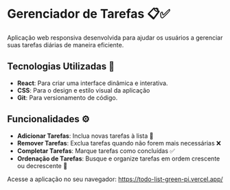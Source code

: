 # Gerenciador de Tarefas 📋✅

Aplicação web responsiva desenvolvida para ajudar os usuários a gerenciar suas tarefas diárias de maneira eficiente.

## Tecnologias Utilizadas 🚀

- **React**: Para criar uma interface dinâmica e interativa.
- **CSS**: Para o design e estilo visual da aplicação
- **Git**: Para versionamento de código.

## Funcionalidades ⚙️

- **Adicionar Tarefas**: Inclua novas tarefas à lista 📝
- **Remover Tarefas**: Exclua tarefas quando não forem mais necessárias ❌
- **Completar Tarefas**: Marque tarefas como concluídas ✅
- **Ordenação de Tarefas**: Busque e organize tarefas em ordem crescente ou decrescente 🔄


Acesse a aplicação no seu navegador: https://todo-list-green-pi.vercel.app/
